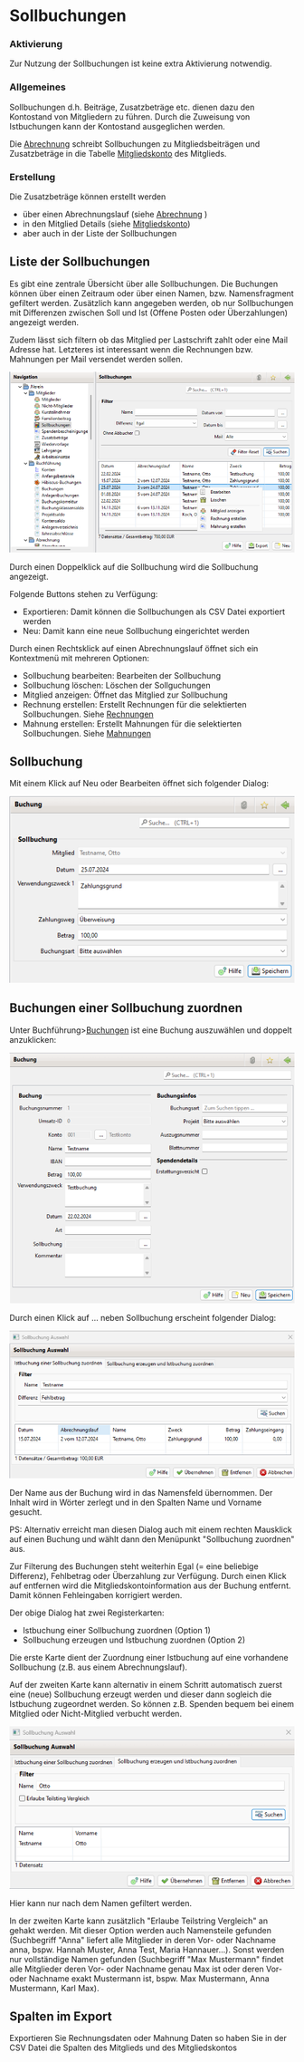 # Sollbuchungen

### Aktivierung

Zur Nutzung der Sollbuchungen ist keine extra Aktivierung notwendig.

### Allgemeines

Sollbuchungen d.h. Beiträge, Zusatzbeträge etc. dienen dazu den Kontostand von Mitgliedern zu führen. Durch die Zuweisung von Istbuchungen kann der Kontostand ausgeglichen werden. 

Die [Abrechnung](../abrech/abrechnung.md) schreibt Sollbuchungen zu Mitgliedsbeiträgen und Zusatzbeträge in die Tabelle [Mitgliedskonto](content/mitgliedskonto.md) des Mitglieds.

### Erstellung 

Die Zusatzbeträge können erstellt werden
* über einen Abrechnungslauf (siehe [Abrechnung](../abrech/abrechnung.md) )
* in den Mitglied Details (siehe [Mitgliedskonto](content/mitgliedskonto.md)) 
* aber auch in der Liste der Sollbuchungen


## Liste der Sollbuchungen <a id="mitgliedskontouebersicht"></a>

Es gibt eine zentrale Übersicht über alle Sollbuchungen. Die Buchungen können über einen Zeitraum oder über einen Namen, bzw. Namensfragment gefiltert werden. Zusätzlich kann angegeben werden, ob nur Sollbuchungen mit Differenzen zwischen Soll und Ist \(Offene Posten oder Überzahlungen\) angezeigt werden.

Zudem lässt sich filtern ob das Mitglied per Lastschrift zahlt oder eine Mail Adresse hat. Letzteres ist interessant wenn die Rechnungen bzw. Mahnungen per Mail versendet werden sollen.

![](img/SollbuchungenListeView.png)

Durch einen Doppelklick auf die Sollbuchung wird die Sollbuchung angezeigt.

Folgende Buttons stehen zu Verfügung:
* Exportieren: Damit können die Sollbuchungen als CSV Datei exportiert werden
* Neu: Damit kann eine neue Sollbuchung eingerichtet werden

Durch einen Rechtsklick auf einen Abrechnungslauf öffnet sich ein Kontextmenü mit mehreren Optionen:
* Sollbuchung bearbeiten: Bearbeiten der Sollbuchung
* Sollbuchung löschen: Löschen der Sollguchungen
* Mitglied anzeigen: Öffnet das Mitglied zur Sollbuchung
* Rechnung erstellen: Erstellt Rechnungen für die selektierten Sollbuchungen. Siehe [Rechnungen](../druckmail/rechnungen.md)
* Mahnung erstellen: Erstellt Mahnungen für die selektierten Sollbuchungen. Siehe [Mahnungen](../druckmail/mahnungen.md)

## Sollbuchung

Mit einem Klick auf Neu oder Bearbeiten öffnet sich folgender Dialog:

![](img/SollbuchungView.png)

## Buchungen einer Sollbuchung zuordnen <a id="mitgliedskontozuordnen"></a>

Unter Buchführung&gt;[Buchungen](../buchf/buchungen.md) ist eine Buchung auszuwählen und doppelt anzuklicken:

![](img/BuchungView.png)

Durch einen Klick auf ... neben Sollbuchung erscheint folgender Dialog:

![](img/SollbuchungZuordnungIst.png)

Der Name aus der Buchung wird in das Namensfeld übernommen. Der Inhalt wird in Wörter zerlegt und in den Spalten Name und Vorname gesucht.

PS: Alternativ erreicht man diesen Dialog auch mit einem rechten Mausklick auf einen Buchung und wählt dann den Menüpunkt "Sollbuchung zuordnen" aus.

Zur Filterung des Buchungen steht weiterhin Egal \(= eine beliebige Differenz\), Fehlbetrag oder Überzahlung zur Verfügung. Durch einen Klick auf entfernen wird die Mitgliedskontoinformation aus der Buchung entfernt. Damit können Fehleingaben korrigiert werden.

Der obige Dialog hat zwei Registerkarten:
- Istbuchung einer Sollbuchung zuordnen \(Option 1\)
- Sollbuchung erzeugen und Istbuchung zuordnen \(Option 2\)

Die erste Karte dient der Zuordnung einer Istbuchung auf eine vorhandene Sollbuchung \(z.B. aus einem Abrechnungslauf\).

Auf der zweiten Karte kann alternativ in einem Schritt automatisch zuerst eine \(neue\) Sollbuchung erzeugt werden und dieser dann sogleich die Istbuchung zugeordnet werden. So können z.B. Spenden bequem bei einem Mitglied oder Nicht-Mitglied verbucht werden.

![](img/SollbuchungZuordnungSollIst.png)

Hier kann nur nach dem Namen gefiltert werden.

In der zweiten Karte kann zusätzlich "Erlaube Teilstring Vergleich" an gehakt werden. Mit dieser Option werden auch Namensteile gefunden \(Suchbegriff "Anna" liefert alle Mitglieder in deren Vor- oder Nachname anna, bspw. Hannah Muster, Anna Test, Maria Hannauer...\). Sonst werden nur vollständige Namen gefunden \(Suchbegriff "Max Mustermann" findet alle Mitglieder deren Vor- oder Nachname genau Max ist oder deren Vor- oder Nachname exakt Mustermann ist, bspw. Max Mustermann, Anna Mustermann, Karl Max\).

## Spalten im Export

Exportieren Sie Rechnungsdaten oder Mahnung Daten so haben Sie in der CSV Datei die Spalten des Mitglieds und des Mitgliedskontos
